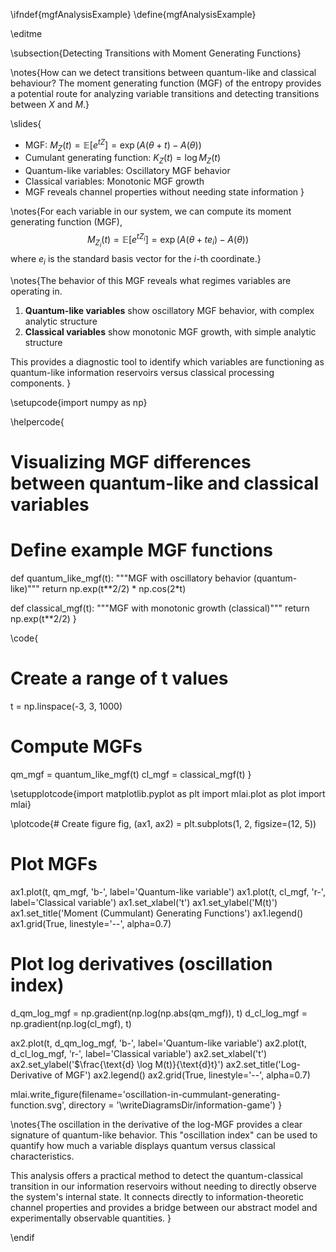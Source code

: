 \ifndef{mgfAnalysisExample}
\define{mgfAnalysisExample}

\editme

\subsection{Detecting Transitions with Moment Generating Functions}

\notes{How can we detect transitions between quantum-like and classical behaviour? The moment generating function (MGF) of the entropy provides a potential route for analyzing variable transitions and detecting transitions between $X$ and $M$.}

\slides{
* MGF: $M_Z(t) = \mathbb{E}[e^{tZ}] = \exp(A(\theta+t) - A(\theta))$
* Cumulant generating function: $K_Z(t) = \log M_Z(t)$
* Quantum-like variables: Oscillatory MGF behavior
* Classical variables: Monotonic MGF growth
* MGF reveals channel properties without needing state information
}

\notes{For each variable in our system, we can compute its moment generating function (MGF),
$$
M_{Z_i}(t) = \mathbb{E}[e^{tZ_i}] = \exp(A(\theta + te_i) - A(\theta))
$$
where $e_i$ is the standard basis vector for the $i$-th coordinate.}

\notes{The behavior of this MGF reveals what regimes variables are operating in. 

1. **Quantum-like variables** show oscillatory MGF behavior, with complex analytic structure
2. **Classical variables** show monotonic MGF growth, with simple analytic structure

This provides a diagnostic tool to identify which variables are functioning as quantum-like information reservoirs versus classical processing components.
}

\setupcode{import numpy as np}

\helpercode{
# Visualizing MGF differences between quantum-like and classical variables

# Define example MGF functions
def quantum_like_mgf(t):
    """MGF with oscillatory behavior (quantum-like)"""
    return np.exp(t**2/2) * np.cos(2*t)

def classical_mgf(t):
    """MGF with monotonic growth (classical)"""
    return np.exp(t**2/2)
}

\code{
# Create a range of t values
t = np.linspace(-3, 3, 1000)

# Compute MGFs
qm_mgf = quantum_like_mgf(t)
cl_mgf = classical_mgf(t)
}

\setupplotcode{import matplotlib.pyplot as plt
import mlai.plot as plot
import mlai}

\plotcode{# Create figure
fig, (ax1, ax2) = plt.subplots(1, 2, figsize=(12, 5))

# Plot MGFs
ax1.plot(t, qm_mgf, 'b-', label='Quantum-like variable')
ax1.plot(t, cl_mgf, 'r-', label='Classical variable')
ax1.set_xlabel('t')
ax1.set_ylabel('M(t)')
ax1.set_title('Moment (Cummulant) Generating Functions')
ax1.legend()
ax1.grid(True, linestyle='--', alpha=0.7)

# Plot log derivatives (oscillation index)
d_qm_log_mgf = np.gradient(np.log(np.abs(qm_mgf)), t)
d_cl_log_mgf = np.gradient(np.log(cl_mgf), t)

ax2.plot(t, d_qm_log_mgf, 'b-', label='Quantum-like variable')
ax2.plot(t, d_cl_log_mgf, 'r-', label='Classical variable')
ax2.set_xlabel('t')
ax2.set_ylabel('$\\frac{\\text{d} \\log M(t)}{\\text{d}t}')
ax2.set_title('Log-Derivative of MGF')
ax2.legend()
ax2.grid(True, linestyle='--', alpha=0.7)

mlai.write_figure(filename='oscillation-in-cummulant-generating-function.svg', 
                  directory = '\writeDiagramsDir/information-game')
}

\notes{The oscillation in the derivative of the log-MGF provides a clear signature of quantum-like behavior. This "oscillation index" can be used to quantify how much a variable displays quantum versus classical characteristics.

This analysis offers a practical method to detect the quantum-classical transition in our information reservoirs without needing to directly observe the system's internal state. It connects directly to information-theoretic channel properties and provides a bridge between our abstract model and experimentally observable quantities.
} 

\endif
